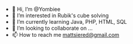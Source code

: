 - 👋 Hi, I’m @Yombiee
- 👀 I’m interested in Rubik's cube solving
- 🌱 I’m currently learning Java, PHP, HTML, SQL
- 💞️ I’m looking to collaborate on ...
- 📫 How to reach me mattsiered@gmail.com

<!---
Yombiee/Yombiee is a ✨ special ✨ repository because its `README.md` (this file) appears on your GitHub profile.
You can click the Preview link to take a look at your changes.
--->
